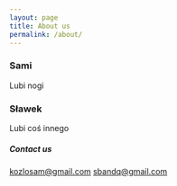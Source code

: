 ```yaml
---
layout: page
title: About us
permalink: /about/
---
```


### Sami
Lubi nogi

### Sławek
Lubi coś innego

##### Contact us

[kozlosam@gmail.com](mailto:kozlosam@gmail.com)
[sbandq@gmail.com](mailto:sbandq@gmail.com)
